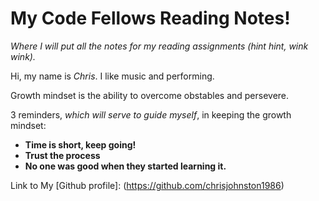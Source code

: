 # My Code Fellows Reading Notes!
*Where I will put all the notes for my reading assignments (hint hint, wink wink).*

Hi, my name is _Chris_. I like music and performing.

Growth mindset is the ability to overcome obstables and persevere.

3 reminders, *which will serve to guide myself*, in keeping the growth mindset:

- **Time is short, keep going!**
- **Trust the process**
- **No one was good when they started learning it.**

Link to My [Github profile]: (https://github.com/chrisjohnston1986)
